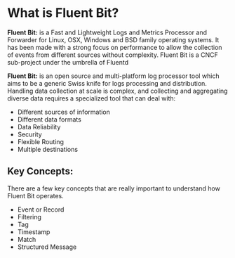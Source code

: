 # What is Fluent Bit?

**Fluent Bit:** is a Fast and Lightweight Logs and Metrics Processor and Forwarder for Linux, OSX, Windows and BSD family operating systems. It has been made with a strong focus on performance to allow the collection of events from different sources without complexity.
Fluent Bit is a CNCF sub-project under the umbrella of Fluentd

**Fluent Bit:** is an open source and multi-platform log processor tool which aims to be a generic Swiss knife for logs processing and distribution.
Handling data collection at scale is complex, and collecting and aggregating diverse data requires a specialized tool that can deal with:
- Different sources of information
- Different data formats
- Data Reliability
- Security
- Flexible Routing
- Multiple destinations


## Key Concepts:
There are a few key concepts that are really important to understand how Fluent Bit operates.
- Event or Record
- Filtering
- Tag
- Timestamp
- Match
- Structured Message


